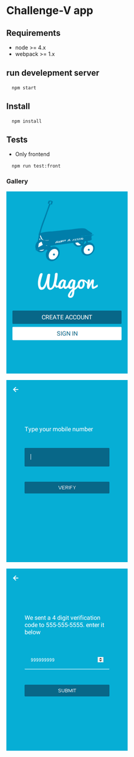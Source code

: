# Challenge-V app

## Requirements
- node >= 4.x
- webpack >= 1.x

## run develepment server

```
  npm start
```

## Install

```
  npm install
```

## Tests

- Only frontend

```
  npm run test:front
```

### Gallery

![splash](https://raw.githubusercontent.com/skeiter9/challenge-v/master/client/layout/assets/images/screenshot-splash.png)

![signup](https://raw.githubusercontent.com/skeiter9/challenge-v/master/client/layout/assets/images/screenshot-signup.png)

![register](https://raw.githubusercontent.com/skeiter9/challenge-v/master/client/layout/assets/images/screenshot-register.png)
